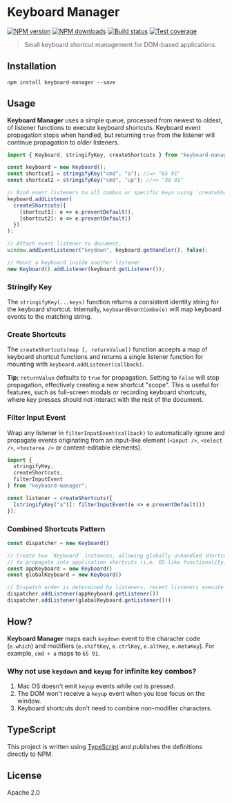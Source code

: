 # Keyboard Manager

[![NPM version](https://img.shields.io/npm/v/keyboard-manager.svg?style=flat)](https://npmjs.org/package/keyboard-manager)
[![NPM downloads](https://img.shields.io/npm/dm/keyboard-manager.svg?style=flat)](https://npmjs.org/package/keyboard-manager)
[![Build status](https://img.shields.io/travis/blakeembrey/keyboard-manager.svg?style=flat)](https://travis-ci.org/blakeembrey/keyboard-manager)
[![Test coverage](https://img.shields.io/coveralls/blakeembrey/keyboard-manager.svg?style=flat)](https://coveralls.io/r/blakeembrey/keyboard-manager?branch=master)

> Small keyboard shortcut management for DOM-based applications.

## Installation

```
npm install keyboard-manager --save
```

## Usage

**Keyboard Manager** uses a simple queue, processed from newest to oldest, of listener functions to execute keyboard shortcuts. Keyboard event propagation stops when handled, but returning `true` from the listener will continue propagation to older listeners.

```js
import { Keyboard, stringifyKey, createShortcuts } from "keyboard-manager";

const keyboard = new Keyboard();
const shortcut1 = stringifyKey("cmd", "a"); //=> "65 91"
const shortcut2 = stringifyKey("cmd", "up"); //=> "38 91"

// Bind event listeners to all combos or specific keys using `createShortcuts`.
keyboard.addListener(
  createShortcuts({
    [shortcut1]: e => e.preventDefault(),
    [shortcut2]: e => e.preventDefault()
  })
);

// Attach event listener to document.
window.addEventListener("keydown", keyboard.getHandler(), false);

// Mount a keyboard inside another listener.
new Keyboard().addListener(keyboard.getListener());
```

### Stringify Key

The `stringifyKey(...keys)` function returns a consistent identity string for the keyboard shortcut. Internally, `keyboardEventCombo(e)` will map keyboard events to the matching string.

### Create Shortcuts

The `createShortcuts(map [, returnValue])` function accepts a map of keyboard shortcut functions and returns a single listener function for mounting with `keyboard.addListener(callback)`.

**Tip:** `returnValue` defaults to `true` for propagation. Setting to `false` will stop propagation, effectively creating a new shortcut "scope". This is useful for features, such as full-screen modals or recording keyboard shortcuts, where key presses should not interact with the rest of the document.

### Filter Input Event

Wrap any listener in `filterInputEvent(callback)` to automatically ignore and propagate events originating from an input-like element (`<input />`, `<select />`, `<textarea />` or content-editable elements).

```js
import {
  stringifyKey,
  createShortcuts,
  filterInputEvent
} from "keyboard-manager";

const listener = createShortcuts({
  [stringifyKey("a")]: filterInputEvent(e => e.preventDefault())
});
```

### Combined Shortcuts Pattern

```js
const dispatcher = new Keyboard()

// Create two `Keyboard` instances, allowing globally unhandled shortcuts
// to propagate into application shortcuts (i.e. OS-like functionality).
const appKeyboard = new Keyboard()
const globalKeyboard = new Keyboard()

// Dispatch order is determined by listeners, recent listeners execute first.
dispatcher.addListener(appKeyboard.getListener())
dispatcher.addListener(globalKeyboard.getListener()))
```

## How?

**Keyboard Manager** maps each `keydown` event to the character code (`e.which`) and modifiers (`e.shiftKey`, `e.ctrlKey`, `e.altKey`, `e.metaKey`). For example, `cmd + a` maps to `65 91`.

### Why not use `keydown` and `keyup` for infinite key combos?

1. Mac OS doesn't emit `keyup` events while `cmd` is pressed.
2. The DOM won't receive a `keyup` event when you lose focus on the window.
3. Keyboard shortcuts don't need to combine non-modifier characters.

## TypeScript

This project is written using [TypeScript](https://github.com/Microsoft/TypeScript) and publishes the definitions directly to NPM.

## License

Apache 2.0
